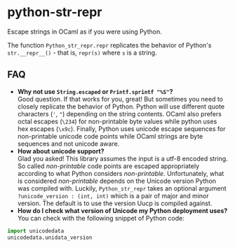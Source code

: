 # python-str-repr

Escape strings in OCaml as if you were using Python.

The function `Python_str_repr.repr` replicates the behavior of Python's
`str.__repr__()` - that is, `repr(s)` where `s` is a string.

## FAQ

- **Why not use `String.escaped` or `Printf.sprintf "%S"`?**  
  Good question. If that works for you, great! But sometimes you need to
  closely replicate the behavior of Python. Python will use different quote
  characters (`'`, `"`) depending on the string contents. OCaml also prefers
  octal escapes (`\234`) for non-printable byte values while python uses hex
  escapes (`\x9c`). Finally, Python uses unicode escape sequences for
  non-printable unicode code points while OCaml strings are byte sequences and
  not unicode aware.
- **How about unicode support?**  
  Glad you asked! This library assumes the input is a utf-8 encoded string. So
  called *non-printable* code points are escaped appropriately according to
  what Python considers *non-printable*. Unfortunately, what is considered
  *non-printable* depends on the Unicode version Python was compiled with.
  Luckily, `Python_str_repr` takes an optional argument `?unicode_version :
  (int, int)` which is a pair of major and minor version. The default is to use
  the version Uucp is compiled against.
- **How do I check what version of Unicode my Python deployment uses?**  
  You can check with the following snippet of Python code:
```Python
import unicodedata
unicodedata.unidata_version
```
